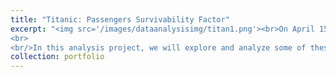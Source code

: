 ```yaml
---
title: "Titanic: Passengers Survivability Factor"
excerpt: "<img src='/images/dataanalysisimg/titan1.png'><br>On April 15, after five days of sailing, the Titanic sank in the North Atlantic after hitting an iceberg. Out of the 2,222 passengers and crew on board, more than 1,500 lost their lives in the disaster. This tragic event has led to extensive studies and speculation about the inadequate emergency procedures that contributed to the tragedy, including issues like the shortage of lifeboats, breaches of maritime etiquette, and first-class prioritization, among others.
<br>
<br/>In this analysis project, we will explore and analyze some of these speculations related to the 1912 disaster. You can find the project's article [here](https://rpubs.com/ranggagemilang/925683) and the code [here](https://github.com/RanggaGemilang/Passengers-Survivability-Factor/tree/main/LBB%20P4DS)<br/>"
collection: portfolio
---
```

